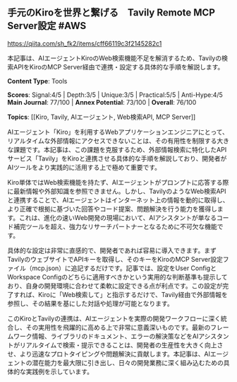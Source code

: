 ## 手元のKiroを世界と繋げる　Tavily Remote MCP Server設定 #AWS

https://qiita.com/sh_fk2/items/cff66119c3f2145282c1

本記事は、AIエージェントKiroのWeb検索機能不足を解消するため、Tavilyの検索APIをKiroのMCP Server経由で連携・設定する具体的な手順を解説します。

**Content Type**: Tools

**Scores**: Signal:4/5 | Depth:3/5 | Unique:3/5 | Practical:5/5 | Anti-Hype:4/5
**Main Journal**: 77/100 | **Annex Potential**: 73/100 | **Overall**: 76/100

**Topics**: [[Kiro, Tavily, AIエージェント, Web検索API, MCP Server]]

AIエージェント「Kiro」を利用するWebアプリケーションエンジニアにとって、リアルタイムな外部情報にアクセスできないことは、その有用性を制限する大きな課題です。本記事は、この課題を克服するため、外部情報検索に特化したAPIサービス「Tavily」をKiroと連携させる具体的な手順を解説しており、開発者がAIツールをより実践的に活用する上で極めて重要です。

Kiro単体ではWeb検索機能を持たず、AIエージェントがプロンプトに応答する際に最新情報や外部知識を参照できません。しかし、TavilyのようなWeb検索APIと連携することで、AIエージェントはインターネット上の情報を動的に取得し、より正確で根拠に基づいた回答やコード提案、問題解決を行う能力を獲得します。これは、進化の速いWeb開発の現場において、AIアシスタントが単なるコード補完ツールを超え、強力なリサーチパートナーとなるために不可欠な機能です。

具体的な設定は非常に直感的で、開発者であれば容易に導入できます。まずTavilyのウェブサイトでAPIキーを取得し、そのキーをKiroのMCP Server設定ファイル（mcp.json）に追記するだけです。記事では、設定をUser ConfigとWorkspace Configのどちらに適用すべきかという実用的な判断基準も提示しており、自身の開発環境に合わせて柔軟に設定できる点が利点です。この設定が完了すれば、Kiroに「Web検索して」と指示するだけで、Tavily経由で外部情報を参照し、その結果を基にした対話や処理が可能となります。

このKiroとTavilyの連携は、AIエージェントを実際の開発ワークフローに深く統合し、その実用性を飛躍的に高める上で非常に意義深いものです。最新のフレームワーク情報、ライブラリのドキュメント、エラーの解決策などをAIアシスタントがリアルタイムで検索・提示できることは、開発者の生産性を大きく向上させ、より迅速なプロトタイピングや問題解決に貢献します。本記事は、AIエージェントの潜在能力を最大限に引き出し、日々の開発業務に深く組み込むための具体的な実践例を示しています。